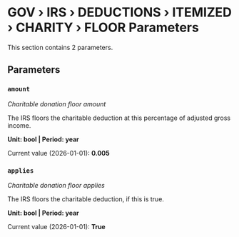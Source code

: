 # GOV › IRS › DEDUCTIONS › ITEMIZED › CHARITY › FLOOR Parameters

This section contains 2 parameters.

## Parameters

### `amount`
*Charitable donation floor amount*

The IRS floors the charitable deduction at this percentage of adjusted gross income.

**Unit: bool | Period: year**

Current value (2026-01-01): **0.005**


### `applies`
*Charitable donation floor applies*

The IRS floors the charitable deduction, if this is true.

**Unit: bool | Period: year**

Current value (2026-01-01): **True**

